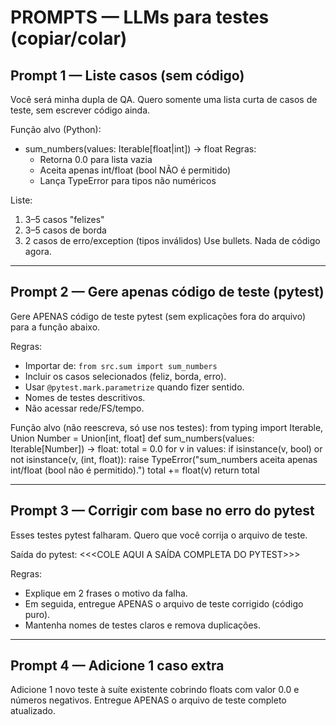# PROMPTS — LLMs para testes (copiar/colar)

## Prompt 1 — Liste casos (sem código)
Você será minha dupla de QA. Quero somente uma lista curta de casos de teste, sem escrever código ainda.

Função alvo (Python):
- sum_numbers(values: Iterable[float|int]) -> float
  Regras:
  - Retorna 0.0 para lista vazia
  - Aceita apenas int/float (bool NÃO é permitido)
  - Lança TypeError para tipos não numéricos

Liste:
1) 3–5 casos "felizes"
2) 3–5 casos de borda
3) 2 casos de erro/exception (tipos inválidos)
Use bullets. Nada de código agora.

---

## Prompt 2 — Gere apenas código de teste (pytest)
Gere APENAS código de teste pytest (sem explicações fora do arquivo) para a função abaixo.

Regras:
- Importar de: `from src.sum import sum_numbers`
- Incluir os casos selecionados (feliz, borda, erro).
- Usar `@pytest.mark.parametrize` quando fizer sentido.
- Nomes de testes descritivos.
- Não acessar rede/FS/tempo.

Função alvo (não reescreva, só use nos testes):
    from typing import Iterable, Union
    Number = Union[int, float]
    def sum_numbers(values: Iterable[Number]) -> float:
        total = 0.0
        for v in values:
            if isinstance(v, bool) or not isinstance(v, (int, float)):
                raise TypeError("sum_numbers aceita apenas int/float (bool não é permitido).")
            total += float(v)
        return total

---

## Prompt 3 — Corrigir com base no erro do pytest
Esses testes pytest falharam. Quero que você corrija o arquivo de teste.

Saída do pytest:
<<<COLE AQUI A SAÍDA COMPLETA DO PYTEST>>>

Regras:
- Explique em 2 frases o motivo da falha.
- Em seguida, entregue APENAS o arquivo de teste corrigido (código puro).
- Mantenha nomes de testes claros e remova duplicações.

---

## Prompt 4 — Adicione 1 caso extra
Adicione 1 novo teste à suíte existente cobrindo floats com valor 0.0 e números negativos.
Entregue APENAS o arquivo de teste completo atualizado.
